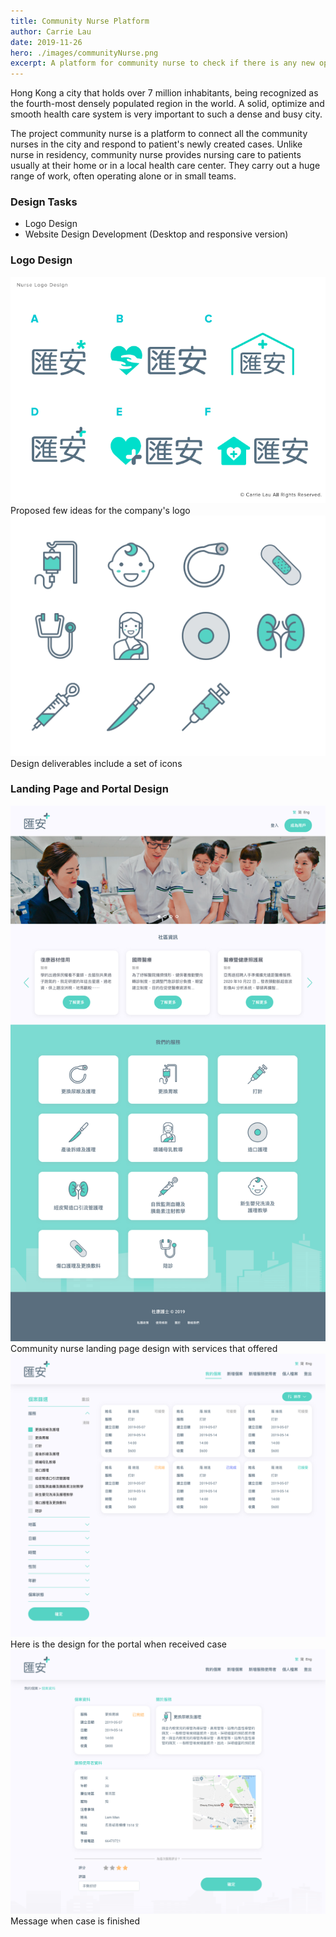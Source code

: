 ```yaml
---
title: Community Nurse Platform
author: Carrie Lau
date: 2019-11-26
hero: ./images/communityNurse.png
excerpt: A platform for community nurse to check if there is any new open health check-up case, manage their existing patients, community nurse will receive a review by the patients or patient's close relatives, regarding the overall service. 
---
```

Hong Kong a city that holds over 7 million inhabitants, being recognized as the fourth-most densely populated region in the world. A solid, optimize and smooth health care system is very important to such a dense and busy city. 

The project community nurse is a platform to connect all the community nurses in the city and respond to patient's newly created cases. Unlike nurse in residency, community nurse provides nursing care to patients usually at their home or in a local health care center. They carry out a huge range of work, often operating alone or in small teams. 

### Design Tasks
* Logo Design 
* Website Design Development (Desktop and responsive version)

### Logo Design
<div className="Image__Small">
  <img
    src="./images/communityNurse_LogoDesign.png"
    title="Community Nurse Logo Design"
    alt="Community Nurse Logo Design"
  />
  <figCaption> Proposed few ideas for the company's logo</figCaption>
</div>

<div className="Image__Small">
  <img
    src="./images/communityNurse_Icon.png"
    title="Community Nurse Icon Design"
    alt="Community Nurse Icon Design"
  />
  <figCaption> Design deliverables include a set of icons </figCaption>
</div>

### Landing Page and Portal Design
<div className="Image__Small">
  <img
    src="./images/communityNurse_LandingPage.png"
    title="Community Nurse Landing Page"
    alt="Community Nurse Landing Page"
  />
  <figCaption> Community nurse landing page design with services that offered</figCaption>
</div>

<div className="Image__Small">
  <img
    src="./images/communityNurse_Service.png"
    title="Community Nurse Service Portal"
    alt="Community Nurse Service Portal"
  />
  <figCaption>Here is the design for the portal when received case</figCaption>
</div>

<div className="Image__Small">
  <img
    src="./images/communityNurse_caseFinish.png"
    title="Community Nurse Service Portal"
    alt="Community Nurse Service Portal"
  />
  <figCaption> Message when case is finished </figCaption>
</div>